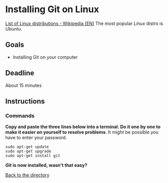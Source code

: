 # Installing Git on Linux

[List of Linux distributions - Wikipedia (EN)](https://en.wikipedia.org/wiki/List_of_Linux_distributions) The most popular *Linux* distro is *Ubuntu*.

## Goals

- Installing Git on your computer

## Deadline

About 15 minutes

## Instructions

### Commands

**Copy and paste the three lines below into a terminal. Do it one by one to make it easier on yourself to resolve problems**.
It might be possible you have to enter your password.

```shell
sudo apt-get update
sudo apt-get upgrade
sudo apt-get install git
```

***Git* is now installed, wasn't that easy?**

[Back to the directory](./)

